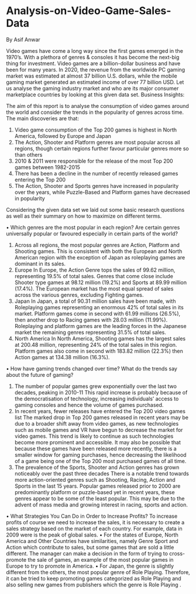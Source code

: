 # Analysis-on-Video-Game-Sales-Data

By Asif Anwar

Video games have come a long way since the first games emerged in the 1970’s. With a plethora of genres & consoles it has become the next-big thing for investment. Video games are a billion-dollar business and have been for many years. In 2020, the revenue from the worldwide PC gaming market was estimated at almost 37 billion U.S. dollars, while the mobile gaming market generated an estimated income of over 77 billion USD. Let us analyse the gaming industry market and who are its major consumer marketplace countries by looking at this given data set.
Business Insights:

The aim of this report is to analyse the consumption of video games around the world and consider the trends in the popularity of genres across time.
The main discoveries are that:
1.	Video game consumption of the Top 200 games is highest in North America, followed by Europe and Japan
2.	The Action, Shooter and Platform genres are most popular across all regions, though certain regions further favour particular genres more so than others
3.	2010 & 2011 were responsible for the release of the most Top 200 games between 1982-2015
4.	There has been a decline in the number of recently released games entering the Top 200
5.	The Action, Shooter and Sports genres have increased in popularity over the years, while Puzzle-Based and Platform games have decreased in popularity

Considering the given data set we laid out some basic research questions as well as their summary on how to maximize on different terms.

•	Which genres are the most popular in each region? Are certain genres universally popular or favoured especially in certain parts of the world?
1.	Across all regions, the most popular genres are Action, Platform and Shooting games.
This is consistent with both the European and North American region with the exception of Japan as roleplaying games are dominant in its sales.
2.	Europe
In Europe, the Action Genre tops the sales of 99.62 million, representing 19.5% of total sales. Genres that come close include Shooter type games at 98.12 million (19.2%) and Sports at 89.99 million (17.4%). The European market has the most equal spread of sales across the various genres, excluding Fighting games.
3.	Japan
In Japan, a total of 90.31 million sales have been made, with Roleplaying games representing an enormous 42% of total sales in its market. Platform games come in second with 61.99 millions (26.5%), then another drop to Racing games with 28.03 million (11.99%). Roleplaying and platform games are the leading forces in the Japanese market the remaining genres representing 31.5% of total sales.
4.	North America
In North America, Shooting games has the largest sales at 200.48 million, representing 24% of the total sales in this region. Platform games also come in second with 183.82 million (22.3%) then Action games at 134.38 million (16.3%).

•	How have gaming trends changed over time? What do the trends say about the future of gaming?
1.	The number of popular games grew exponentially over the last two decades, peaking in 2010-11
This rapid increase is probably because of the democratisation of technology, increasing individuals’ access to gaming consoles and hence the volume of games purchased.
2.	In recent years, fewer releases have entered the Top 200 video games list
The marked drop in Top 200 games released in recent years may be due to a broader shift away from video games, as new technologies such as mobile games and VR have begun to decrease the market for video games. This trend is likely to continue as such technologies become more prominent and accessible.
It may also be possible that because these games have been released more recently, there is a smaller window for gaming purchases, hence decreasing the likelihood of a game being one of the Top 200 most purchased games of all time.
3.	The prevalence of the Sports, Shooter and Action genres has grown noticeably over the past three decades
There is a notable trend towards more action-oriented genres such as Shooting, Racing, Action and Sports in the last 15 years.
Popular games released prior to 2000 are predominantly platform or puzzle-based yet in recent years, these genres appear to be some of the least popular.
This may be due to the advent of mass media and growing interest in racing, sports and action.

•	What Strategies You Can Do in Order to Increase Profits?
To increase profits of course we need to increase the sales, it is necessary to create a sales strategy based on the market of each country. For example, data in 2009 were is the peak of global sales.
•	For the states of Europe, North America and Other Countries have similarities, namely Genre Sport and Action which contribute to sales, but some games that are sold a little different. The manager can make a decision in the form of trying to cross-promote the sale of games, an example of the most popular games in Europe to try to promote in America.
•	For Japan, the genre is slightly different from the others, the most popular genre of Role Playing. Therefore, it can be tried to keep promoting games categorized as Role Playing and also selling new games from publishers which the genre is Role Playing .

